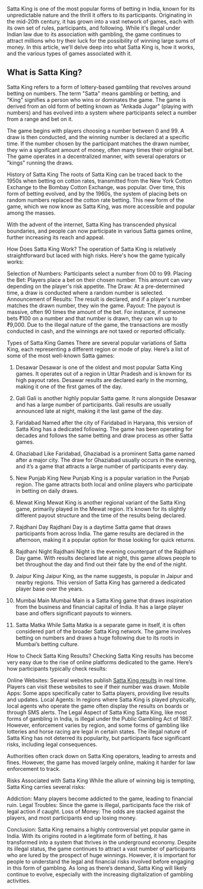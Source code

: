 Satta King is one of the most popular forms of betting in India, known for its unpredictable nature and the thrill it offers to its participants. Originating in the mid-20th century, it has grown into a vast network of games, each with its own set of rules, participants, and following. While it's illegal under Indian law due to its association with gambling, the game continues to attract millions who try their luck for the possibility of winning large sums of money. In this article, we'll delve deep into what Satta King is, how it works, and the various types of games associated with it.

<h2>What is Satta King?</h2>
Satta King refers to a form of lottery-based gambling that revolves around betting on numbers. The term "Satta" means gambling or betting, and "King" signifies a person who wins or dominates the game. The game is derived from an old form of betting known as "Ankada Jugar" (playing with numbers) and has evolved into a system where participants select a number from a range and bet on it.

The game begins with players choosing a number between 0 and 99. A draw is then conducted, and the winning number is declared at a specific time. If the number chosen by the participant matches the drawn number, they win a significant amount of money, often many times their original bet. The game operates in a decentralized manner, with several operators or "kings" running the draws.

History of Satta King
The roots of Satta King can be traced back to the 1950s when betting on cotton rates, transmitted from the New York Cotton Exchange to the Bombay Cotton Exchange, was popular. Over time, this form of betting evolved, and by the 1960s, the system of placing bets on random numbers replaced the cotton rate betting. This new form of the game, which we now know as Satta King, was more accessible and popular among the masses.

With the advent of the internet, Satta King has transcended physical boundaries, and people can now participate in various Satta games online, further increasing its reach and appeal.

How Does Satta King Work?
The operation of Satta King is relatively straightforward but laced with high risks. Here's how the game typically works:

Selection of Numbers: Participants select a number from 00 to 99.
Placing the Bet: Players place a bet on their chosen number. This amount can vary depending on the player's risk appetite.
The Draw: At a pre-determined time, a draw is conducted where a random number is selected.
Announcement of Results: The result is declared, and if a player's number matches the drawn number, they win the game.
Payout: The payout is massive, often 90 times the amount of the bet. For instance, if someone bets ₹100 on a number and that number is drawn, they can win up to ₹9,000.
Due to the illegal nature of the game, the transactions are mostly conducted in cash, and the winnings are not taxed or reported officially.

Types of Satta King Games
There are several popular variations of Satta King, each representing a different region or mode of play. Here’s a list of some of the most well-known Satta games:

1. Desawar
Desawar is one of the oldest and most popular Satta King games. It operates out of a region in Uttar Pradesh and is known for its high payout rates. Desawar results are declared early in the morning, making it one of the first games of the day.

2. Gali
Gali is another highly popular Satta game. It runs alongside Desawar and has a large number of participants. Gali results are usually announced late at night, making it the last game of the day.

3. Faridabad
Named after the city of Faridabad in Haryana, this version of Satta King has a dedicated following. The game has been operating for decades and follows the same betting and draw process as other Satta games.

4. Ghaziabad
Like Faridabad, Ghaziabad is a prominent Satta game named after a major city. The draw for Ghaziabad usually occurs in the evening, and it’s a game that attracts a large number of participants every day.

5. New Punjab King
New Punjab King is a popular variation in the Punjab region. The game attracts both local and online players who participate in betting on daily draws.

6. Mewat King
Mewat King is another regional variant of the Satta King game, primarily played in the Mewat region. It’s known for its slightly different payout structure and the time of the results being declared.

7. Rajdhani Day
Rajdhani Day is a daytime Satta game that draws participants from across India. The game results are declared in the afternoon, making it a popular option for those looking for quick returns.

8. Rajdhani Night
Rajdhani Night is the evening counterpart of the Rajdhani Day game. With results declared late at night, this game allows people to bet throughout the day and find out their fate by the end of the night.

9. Jaipur King
Jaipur King, as the name suggests, is popular in Jaipur and nearby regions. This version of Satta King has garnered a dedicated player base over the years.

10. Mumbai Main
Mumbai Main is a Satta King game that draws inspiration from the business and financial capital of India. It has a large player base and offers significant payouts to winners.

11. Satta Matka
While Satta Matka is a separate game in itself, it is often considered part of the broader Satta King network. The game involves betting on numbers and draws a huge following due to its roots in Mumbai’s betting culture.

How to Check Satta King Results?
Checking Satta King results has become very easy due to the rise of online platforms dedicated to the game. Here’s how participants typically check results:

Online Websites: Several websites publish <a href="https://sattaking5.in/">Satta King results</a> in real time. Players can visit these websites to see if their number was drawn.
Mobile Apps: Some apps specifically cater to Satta players, providing live results and updates.
Local Agents: In regions where Satta King is played physically, local agents who operate the game often display the results on boards or through SMS alerts.
The Legal Aspect of Satta King
Satta King, like most forms of gambling in India, is illegal under the Public Gambling Act of 1867. However, enforcement varies by region, and some forms of gambling like lotteries and horse racing are legal in certain states. The illegal nature of Satta King has not deterred its popularity, but participants face significant risks, including legal consequences.

Authorities often crack down on Satta King operators, leading to arrests and fines. However, the game has moved largely online, making it harder for law enforcement to track.

Risks Associated with Satta King
While the allure of winning big is tempting, Satta King carries several risks:

Addiction: Many players become addicted to the game, leading to financial ruin.
Legal Troubles: Since the game is illegal, participants face the risk of legal action if caught.
Loss of Money: The odds are stacked against the players, and most participants end up losing money.

Conclusion:
Satta King remains a highly controversial yet popular game in India. With its origins rooted in a legitimate form of betting, it has transformed into a system that thrives in the underground economy. Despite its illegal status, the game continues to attract a vast number of participants who are lured by the prospect of huge winnings. However, it is important for people to understand the legal and financial risks involved before engaging in this form of gambling. As long as there’s demand, Satta King will likely continue to evolve, especially with the increasing digitalization of gambling activities.
